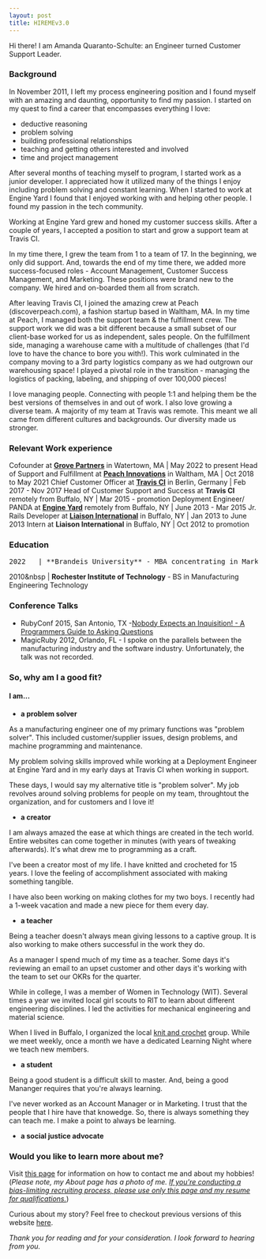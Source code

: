 ```yaml
---
layout: post
title: HIREMEv3.0
---
```


Hi there! I am Amanda Quaranto-Schulte: an Engineer turned Customer Support Leader.

### Background
In November 2011, I left my process engineering position and I found myself with an amazing and daunting, opportunity to find my passion. I started on my quest to find a career that encompasses everything I love:

* deductive reasoning
* problem solving
* building professional relationships
* teaching and getting others interested and involved  
* time and project management

After several months of teaching myself to program, I started work as a junior developer. I appreciated how it utilized many of the things I enjoy including problem solving and constant learning. When I started to work at Engine Yard I found that I enjoyed working with and helping other people. I found my passion in the tech community.

Working at Engine Yard grew and honed my customer success skills. After a couple of years, I accepted a position to start and grow a support team at Travis CI. 

In my time there, I grew the team from 1 to a team of 17. In the beginning, we only did support. And, towards the end of my time there, we added more success-focused roles - Account Management, Customer Success Management, and Marketing. These positions were brand new to the company. We hired and on-boarded them all from scratch.

After leaving Travis CI, I joined the amazing crew at Peach (discoverpeach.com), a fashion startup based in Waltham, MA. In my time at Peach, I managed both the support team & the fulfillment crew. The support work we did was a bit different because a small subset of our client-base worked for us as independent, sales people. On the fulfillment side, managing a warehouse came with a multitude of challenges (that I'd love to have the chance to bore you with!). This work culminated in the company moving to a 3rd party logistics company as we had outgrown our warehousing space! I played a pivotal role in the transition - managing the logistics of packing, labeling, and shipping of over 100,000 pieces! 

I love managing people. Connecting with people 1:1 and helping them be the best versions of themselves in and out of work. I also love growing a diverse team. A majority of my team at Travis was remote. This meant we all came from different cultures and backgrounds. Our diversity made us stronger. 

### Relevant Work experience

Cofounder at [**Grove Partners**](https://www.grovepartners.io/) in Watertown, MA | May 2022 to present
Head of Support and Fulfillment at [**Peach Innovations**](https://www.discoverpeach.com/) in Waltham, MA | Oct 2018 to May 2021
Chief Customer Officer at [**Travis CI**](https://www.travis-ci.com/) in Berlin, Germany | Feb 2017 - Nov 2017
Head of Customer Support and Success at **Travis CI** remotely from Buffalo, NY | Mar 2015 - promotion
Deployment Engineer/ PANDA at [**Engine Yard**](https://www.engineyard.com/) remotely from Buffalo, NY | June 2013 - Mar 2015
Jr. Rails Developer at [**Liaison International**](https://www.liaisonedu.com/) in Buffalo, NY | Jan 2013 to June 2013
Intern at **Liaison International** in Buffalo, NY | Oct 2012 to promotion

### Education

<pre>2022   | **Brandeis University** - MBA concentrating in Marketing and Data Analytics</pre>
2010&nbsp   | **Rochester Institute of Technology** - BS in Manufacturing Engineering Technology 

### Conference Talks

* RubyConf 2015, San Antonio, TX -[Nobody Expects an Inquisition! - A Programmers Guide to Asking Questions](http://confreaks.tv/videos/rubyconf2015-nobody-expects-an-inquisition-a-programmer-s-guide-to-asking-questions)
* MagicRuby 2012, Orlando, FL - I spoke on the parallels between the manufacturing industry and the software industry. Unfortunately, the talk was not recorded. 

### So, why am I a good fit?
#### I am...

* **a problem solver**

As a manufacturing engineer one of my primary functions was "problem solver". This included customer/supplier issues, design problems, and machine programming and maintenance.

My problem solving skills improved while working at a Deployment Engineer at Engine Yard and in my early days at Travis CI when working in support.

These days, I would say my alternative title is "problem solver". My job revolves around solving problems for people on my team, throughtout the organization, and for customers and I love it!

* **a creator** 

I am always amazed the ease at which things are created in the tech world. Entire websites can come together in minutes (with years of tweaking afterwards). It's what drew me to programming as a craft. 

I've been a creator most of my life. I have knitted and crocheted for 15 years. I love the feeling of accomplishment associated with making something tangible.

I have also been working on making clothes for my two boys. I recently had a 1-week vacation and made a new piece for them every day. 

* **a teacher**

Being a teacher doesn't always mean giving lessons to a captive group. It is also working to make others successful in the work they do. 

As a manager I spend much of my time as a teacher. Some days it's reviewing an email to an upset customer and other days it's working with the team to set our OKRs for the quarter. 

While in college, I was a member of Women in Technology (WIT). Several times a year we invited local girl scouts to RIT to learn about different engineering disciplines. I led the activities for mechanical engineering and material science.

When I lived in Buffalo, I organized the local [knit and crochet](www.meetup.com/Buffalo-Knit-and-Crochet) group. While we meet weekly, once a month we have a dedicated Learning Night where we teach new members.

* **a student**

Being a good student is a difficult skill to master. And, being a good Mananger requires that you're always learning. 

I've never worked as an Account Manager or in Marketing. I trust that the people that I hire have that knowedge. So, there is always something they can teach me. I make a point to always be learning.

* **a social justice advocate**


### Would you like to learn more about me? 
Visit [this page](http://aquaranto.github.io/about.html) for information on how to contact me and about my hobbies! (*Please note, my About page has a photo of me. <u>If you're conducting a bias-limiting recruiting process, please use only this page and my resume for qualifications.</u>*)

Curious about my story? Feel free to checkout previous versions of this website [here](https://aquaranto.github.io/).


*Thank you for reading and for your consideration. I look forward to hearing from you.*
